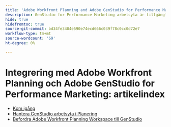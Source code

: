```yaml
---
title: 'Adobe Workfront Planning and Adobe GenStudio for Performance Marketing Integration: Artikelindex'
description: GenStudio for Performance Marketing arbetsyta är tillgänglig i Adobe Workfront Planning när ditt företag har köpt båda produkterna. I artiklarna i den här listan beskrivs de funktioner som är tillgängliga för den här integreringen.
hide: true
hidefromtoc: true
source-git-commit: bd34fe3404e590e74ecd666c039f78c0cc0d72e7
workflow-type: tm+mt
source-wordcount: '69'
ht-degree: 0%

---
```



<!--
Better metadata when published:

---
title: "Adobe Workfront Planning and Adobe GenStudio for Performance Marketing Integration: Article Index"
description: The GenStudio for Performance Marketing workspace is available in Adobe Workfront Planning when your company has purchased both products. The articles in this list describe the functionality available for this integration. 
feature: Workfront Planning
role: User, Admin
author: Alina
recommendations: noDisplay, noCatalog
---
-->

# Integrering med Adobe Workfront Planning och Adobe GenStudio for Performance Marketing: artikelindex

* [Kom igång](/help/quicksilver/planning/planning-and-genstudio-integration/get-started-with-workfront-planning-and-genstudio-integration.md)
* [Hantera GenStudio arbetsyta i Planering](/help/quicksilver/planning/planning-and-genstudio-integration/manage-gen-studio-workspace-in-planning.md)
* [Befordra Adobe Workfront Planning Workspace till GenStudio](/help/quicksilver/planning/planning-and-genstudio-integration/promote-planning-workspace-to-genstudio.md)

